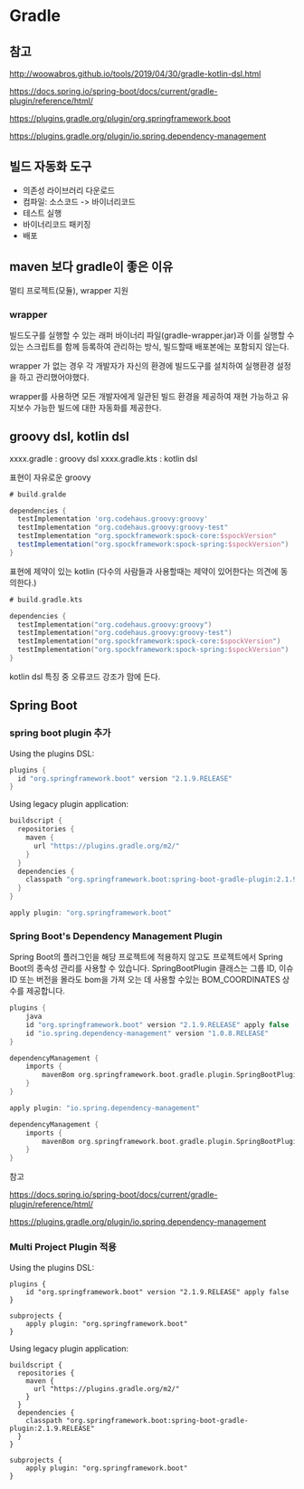 # Gradle

## 참고

http://woowabros.github.io/tools/2019/04/30/gradle-kotlin-dsl.html

https://docs.spring.io/spring-boot/docs/current/gradle-plugin/reference/html/

https://plugins.gradle.org/plugin/org.springframework.boot

https://plugins.gradle.org/plugin/io.spring.dependency-management

## 빌드 자동화 도구

- 의존성 라이브러리 다운로드
- 컴파일: 소스코드 -> 바이너리코드
- 테스트 실행
- 바이너리코드 패키징
- 배포

## maven 보다 gradle이 좋은 이유

멀티 프로젝트(모듈), wrapper 지원

### wrapper

빌드도구를 실행할 수 있는 래퍼 바이너리 파일(gradle-wrapper.jar)과 이를 실행할 수 있는 스크립트를 함께 등록하여 관리하는 방식, 빌드할때 배포본에는 포함되지 않는다.

wrapper 가 없는 경우 각 개발자가 자신의 환경에 빌드도구를 설치하여 실행환경 설정을 하고 관리했어야했다.

wrapper를 사용하면 모든 개발자에게 일관된 빌드 환경을 제공하여 재현 가능하고 유지보수 가능한 빌드에 대한 자동화를 제공한다.

## groovy dsl, kotlin dsl

xxxx.gradle : groovy dsl
xxxx.gradle.kts : kotlin dsl

표현이 자유로운 groovy

```groovy
# build.gralde

dependencies {
  testImplementation 'org.codehaus.groovy:groovy'
  testImplementation "org.codehaus.groovy:groovy-test"
  testImplementation "org.spockframework:spock-core:$spockVersion"
  testImplementation("org.spockframework:spock-spring:$spockVersion")
}
```

표현에 제약이 있는 kotlin (다수의 사람들과 사용할때는 제약이 있어한다는 의견에 동의한다.)

```kotlin
# build.gradle.kts

dependencies {
  testImplementation("org.codehaus.groovy:groovy")
  testImplementation("org.codehaus.groovy:groovy-test")
  testImplementation("org.spockframework:spock-core:$spockVersion")
  testImplementation("org.spockframework:spock-spring:$spockVersion")
}
```

kotlin dsl 특징 중 오류코드 강조가 맘에 든다.

## Spring Boot

### spring boot plugin 추가

Using the plugins DSL:

```groovy
plugins {
  id "org.springframework.boot" version "2.1.9.RELEASE"
}
```

Using legacy plugin application:

```groovy
buildscript {
  repositories {
    maven {
      url "https://plugins.gradle.org/m2/"
    }
  }
  dependencies {
    classpath "org.springframework.boot:spring-boot-gradle-plugin:2.1.9.RELEASE"
  }
}

apply plugin: "org.springframework.boot"
```

### Spring Boot's Dependency Management Plugin

Spring Boot의 플러그인을 해당 프로젝트에 적용하지 않고도 프로젝트에서 Spring Boot의 종속성 관리를 사용할 수 있습니다. SpringBootPlugin 클래스는 그룹 ID, 이슈 ID 또는 버전을 몰라도 bom을 가져 오는 데 사용할 수있는 BOM_COORDINATES 상수를 제공합니다.

```groovy
plugins {
    java
    id "org.springframework.boot" version "2.1.9.RELEASE" apply false
    id "io.spring.dependency-management" version "1.0.8.RELEASE"
}

dependencyManagement {
    imports {
        mavenBom org.springframework.boot.gradle.plugin.SpringBootPlugin.BOM_COORDINATES
    }
}
```

```groovy
apply plugin: "io.spring.dependency-management"

dependencyManagement {
    imports {
        mavenBom org.springframework.boot.gradle.plugin.SpringBootPlugin.BOM_COORDINATES
    }
}
```

참고

https://docs.spring.io/spring-boot/docs/current/gradle-plugin/reference/html/

https://plugins.gradle.org/plugin/io.spring.dependency-management

### Multi Project Plugin 적용

Using the plugins DSL:

```grooy
plugins {
    id "org.springframework.boot" version "2.1.9.RELEASE" apply false
}

subprojects {
    apply plugin: "org.springframework.boot"
}
```

Using legacy plugin application:

```grooy
buildscript {
  repositories {
    maven {
      url "https://plugins.gradle.org/m2/"
    }
  }
  dependencies {
    classpath "org.springframework.boot:spring-boot-gradle-plugin:2.1.9.RELEASE"
  }
}

subprojects {
    apply plugin: "org.springframework.boot"
}
```
